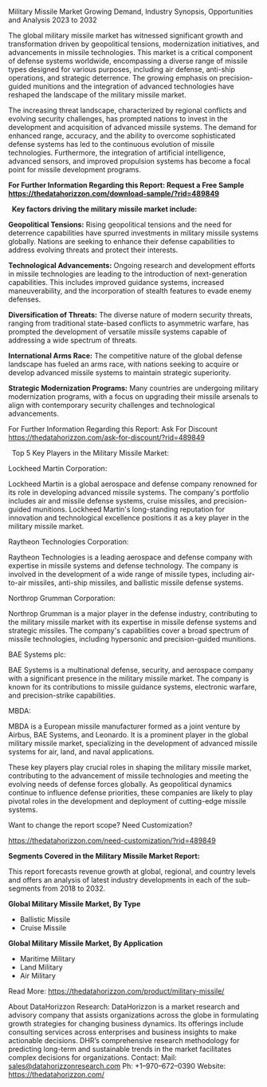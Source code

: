 ﻿Military Missile Market Growing Demand, Industry Synopsis, Opportunities and Analysis 2023 to 2032

The global military missile market has witnessed significant growth and transformation driven by geopolitical tensions, modernization initiatives, and advancements in missile technologies. This market is a critical component of defense systems worldwide, encompassing a diverse range of missile types designed for various purposes, including air defense, anti-ship operations, and strategic deterrence. The growing emphasis on precision-guided munitions and the integration of advanced technologies have reshaped the landscape of the military missile market.

The increasing threat landscape, characterized by regional conflicts and evolving security challenges, has prompted nations to invest in the development and acquisition of advanced missile systems. The demand for enhanced range, accuracy, and the ability to overcome sophisticated defense systems has led to the continuous evolution of missile technologies. Furthermore, the integration of artificial intelligence, advanced sensors, and improved propulsion systems has become a focal point for missile development programs.

**For Further Information Regarding this Report: Request a Free Sample <https://thedatahorizzon.com/download-sample/?rid=489849>** 

` `**Key factors driving the military missile market include:**

**Geopolitical Tensions:** Rising geopolitical tensions and the need for deterrence capabilities have spurred investments in military missile systems globally. Nations are seeking to enhance their defense capabilities to address evolving threats and protect their interests.

**Technological Advancements:** Ongoing research and development efforts in missile technologies are leading to the introduction of next-generation capabilities. This includes improved guidance systems, increased maneuverability, and the incorporation of stealth features to evade enemy defenses.

**Diversification of Threats:** The diverse nature of modern security threats, ranging from traditional state-based conflicts to asymmetric warfare, has prompted the development of versatile missile systems capable of addressing a wide spectrum of threats.

**International Arms Race:** The competitive nature of the global defense landscape has fueled an arms race, with nations seeking to acquire or develop advanced missile systems to maintain strategic superiority.

**Strategic Modernization Programs:** Many countries are undergoing military modernization programs, with a focus on upgrading their missile arsenals to align with contemporary security challenges and technological advancements.

For Further Information Regarding this Report: Ask For Discount <https://thedatahorizzon.com/ask-for-discount/?rid=489849> 

` `Top 5 Key Players in the Military Missile Market:

Lockheed Martin Corporation:

Lockheed Martin is a global aerospace and defense company renowned for its role in developing advanced missile systems. The company's portfolio includes air and missile defense systems, cruise missiles, and precision-guided munitions. Lockheed Martin's long-standing reputation for innovation and technological excellence positions it as a key player in the military missile market.

Raytheon Technologies Corporation:

Raytheon Technologies is a leading aerospace and defense company with expertise in missile systems and defense technology. The company is involved in the development of a wide range of missile types, including air-to-air missiles, anti-ship missiles, and ballistic missile defense systems.

Northrop Grumman Corporation:

Northrop Grumman is a major player in the defense industry, contributing to the military missile market with its expertise in missile defense systems and strategic missiles. The company's capabilities cover a broad spectrum of missile technologies, including hypersonic and precision-guided munitions.

BAE Systems plc:

BAE Systems is a multinational defense, security, and aerospace company with a significant presence in the military missile market. The company is known for its contributions to missile guidance systems, electronic warfare, and precision-strike capabilities.

MBDA:

MBDA is a European missile manufacturer formed as a joint venture by Airbus, BAE Systems, and Leonardo. It is a prominent player in the global military missile market, specializing in the development of advanced missile systems for air, land, and naval applications.

These key players play crucial roles in shaping the military missile market, contributing to the advancement of missile technologies and meeting the evolving needs of defense forces globally. As geopolitical dynamics continue to influence defense priorities, these companies are likely to play pivotal roles in the development and deployment of cutting-edge missile systems.

Want to change the report scope? Need Customization?

<https://thedatahorizzon.com/need-customization/?rid=489849> 

**Segments Covered in the Military Missile Market Report:**

This report forecasts revenue growth at global, regional, and country levels and offers an analysis of latest industry developments in each of the sub-segments from 2018 to 2032.

**Global Military Missile Market, By Type**

- Ballistic Missile
- Cruise Missile

**Global Military Missile Market, By Application**

- Maritime Military
- Land Military
- Air Military

Read More: <https://thedatahorizzon.com/product/military-missile/> 

About DataHorizzon Research:DataHorizzon is a market research and advisory company that assists organizations across the globe in formulating growth strategies for changing business dynamics. Its offerings include consulting services across enterprises and business insights to make actionable decisions. DHR’s comprehensive research methodology for predicting long-term and sustainable trends in the market facilitates complex decisions for organizations.Contact:Mail: sales@datahorizzonresearch.comPh: +1–970–672–0390Website: https://thedatahorizzon.com/
